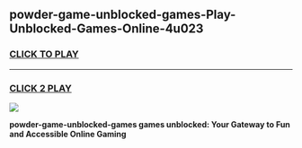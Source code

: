 
## powder-game-unblocked-games-Play-Unblocked-Games-Online-4u023
<h3>
<a href="https://premium76.site?title=powder-game-unblocked-games&ref=24A">CLICK TO PLAY</a></h3>
<hr>

<h3>
<a href="https://premium76.site?title=powder-game-unblocked-games&ref=24A">CLICK 2 PLAY</a>
  
</h3>

<a href="https://premium76.site?title=powder-game-unblocked-games&ref=24A"><img src="https://clearcache.store/games.png"></a>


**powder-game-unblocked-games games unblocked: Your Gateway to Fun and Accessible Online Gaming**
